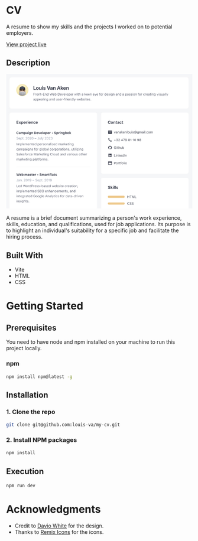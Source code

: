 <!-- ABOUT THE PROJECT -->
# CV

A resume to show my skills and the projects I worked on to potential employers.

[View project live](https://louis-va.github.io/my-cv/)

## Description

![screenshot](img/screenshot.jpg)

A resume is a brief document summarizing a person's work experience, skills, education, and qualifications, used for job applications. Its purpose is to highlight an individual's suitability for a specific job and facilitate the hiring process.


## Built With

* Vite
* HTML
* CSS



<!-- GETTING STARTED -->
# Getting Started

## Prerequisites

You need to have node and npm installed on your machine to run this project locally.  

### npm
  ```sh
  npm install npm@latest -g
  ```

## Installation

### 1. Clone the repo
```sh
git clone git@github.com:louis-va/my-cv.git
```
### 2. Install NPM packages
```sh
npm install
```

## Execution 
```sh
npm run dev
```



<!-- Acknowledgments -->
# Acknowledgments

* Credit to [Davio White](https://www.figma.com/community/file/1157037391202408689/resume-design-cv) for the design.
* Thanks to [Remix Icons](https://remixicon.com/) for the icons.